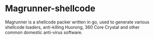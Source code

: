 # Magrunner-shellcode
Magrunner is a shellcode packer written in go, used to generate various shellcode loaders, anti-killing Huorong, 360 Core Crystal and other common domestic anti-virus software.
